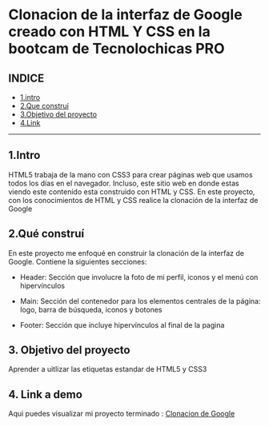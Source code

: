 # Clonacion de la interfaz de Google creado con HTML Y CSS en la bootcam de Tecnolochicas PRO


## **INDICE**

* [1.intro](https://github.com/lizetharmas22/Clonacion_Google/edit/main/README.md#indice)
* [2.Que construí](https://github.com/lizetharmas22/Clonacion_Google/edit/main/README.md#2qu%C3%A9-constru%C3%AD)
* [3.Objetivo del proyecto](https://github.com/lizetharmas22/Clonacion_Google/edit/main/README.md#3-objetivo-del-proyecto)
* [4.Link](https://github.com/lizetharmas22/Clonacion_Google/edit/main/README.md#4-link-a-demo)

****
## 1.Intro

HTML5 trabaja de la mano con CSS3 para crear páginas web que usamos todos los días en el navegador. Incluso, este sitio web en donde estas viendo este contenido esta construido con HTML y CSS. En este proyecto, con los conocimientos de HTML y CSS realice la clonación de la interfaz de Google 

## 2.Qué construí 
En este proyecto me enfoqué en construir la clonación de la interfaz de Google.
Contiene la siguientes secciones: 

* Header: Sección que involucre la foto de mi perfil, iconos y el menú con hipervínculos

* Main: Sección del contenedor para los elementos centrales de la página: logo, barra de búsqueda, iconos y botones

* Footer: Sección que incluye hipervínculos al final de la pagina 


## 3. Objetivo del proyecto
Aprender a uitlizar las etiquetas estandar de HTML5 y CSS3

## 4. Link a demo 
Aqui puedes visualizar mi proyecto terminado : [Clonacion de Google](https://admirable-youtiao-a6bdfa.netlify.app/)
